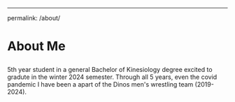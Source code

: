 ---
permalink: /about/
<H1><p align="left";> About Me</p></H1>

<p>5th year student in a general Bachelor of Kinesiology degree excited to gradute in the winter 2024 semester. Through all 5 years, even the covid pandemic I have been a apart of the Dinos men's wrestling team (2019-2024).</p>
